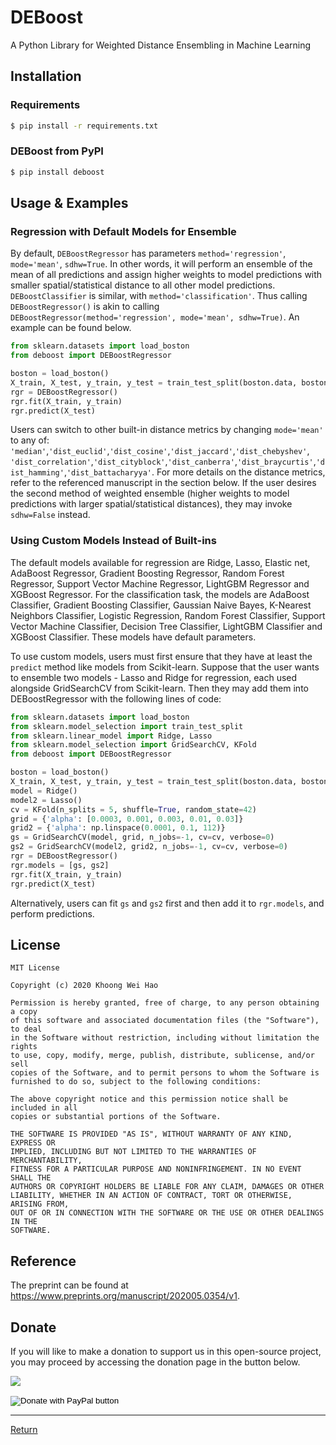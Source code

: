 # DEBoost

A Python Library for Weighted Distance Ensembling in Machine Learning

## Installation

### Requirements 

```sh
$ pip install -r requirements.txt
```

### DEBoost from PyPI

```sh
$ pip install deboost
```

## Usage & Examples

### Regression with Default Models for Ensemble

By default, `DEBoostRegressor` has parameters `method='regression'`, `mode='mean'`, `sdhw=True`. In other words, it will perform an ensemble of the mean of all predictions and assign higher weights to model predictions with smaller spatial/statistical distance to all other model predictions. `DEBoostClassifier` is similar, with `method='classification'`. Thus calling `DEBoostRegressor()` is akin to calling `DEBoostRegressor(method='regression', mode='mean', sdhw=True)`. An example can be found below.

```py
from sklearn.datasets import load_boston
from deboost import DEBoostRegressor

boston = load_boston()
X_train, X_test, y_train, y_test = train_test_split(boston.data, boston.target, test_size = 0.2, random_state=42)
rgr = DEBoostRegressor()
rgr.fit(X_train, y_train)
rgr.predict(X_test)
```

Users can switch to other built-in distance metrics by changing `mode='mean'` to any of: `'median'`,`'dist_euclid'`,`'dist_cosine'`,`'dist_jaccard'`,`'dist_chebyshev'`, `'dist_correlation'`,`'dist_cityblock'`,`'dist_canberra'`,`'dist_braycurtis'`,`'dist_hamming'`,`'dist_battacharyya'`. For more details on the distance metrics, refer to the referenced manuscript in the section below. If the user desires the second method of weighted ensemble (higher weights to model predictions with larger spatial/statistical distances), they may invoke `sdhw=False` instead.

### Using Custom Models Instead of Built-ins

The default models available for regression are Ridge, Lasso, Elastic net, AdaBoost Regressor, Gradient Boosting Regressor, Random Forest Regressor, Support Vector Machine Regressor, LightGBM Regressor and XGBoost Regressor. For the classification task, the models are AdaBoost Classifier, Gradient Boosting Classifier, Gaussian Naive Bayes, K-Nearest Neighbors Classifier, Logistic Regression, Random Forest Classifier, Support Vector Machine Classifier, Decision Tree Classifier, LightGBM Classifier and XGBoost Classifier. These models have default parameters. 

To use custom models, users must first ensure that they have at least the `predict` method like models from Scikit-learn. Suppose that the user wants to ensemble two models - Lasso and Ridge for regression, each used alongside GridSearchCV from Scikit-learn. Then they may add them into DEBoostRegressor with the following lines of code:

```py
from sklearn.datasets import load_boston
from sklearn.model_selection import train_test_split
from sklearn.linear_model import Ridge, Lasso
from sklearn.model_selection import GridSearchCV, KFold
from deboost import DEBoostRegressor

boston = load_boston()
X_train, X_test, y_train, y_test = train_test_split(boston.data, boston.target, test_size = 0.2, random_state=42)
model = Ridge()
model2 = Lasso()
cv = KFold(n_splits = 5, shuffle=True, random_state=42)
grid = {'alpha': [0.0003, 0.001, 0.003, 0.01, 0.03]}
grid2 = {'alpha': np.linspace(0.0001, 0.1, 112)}
gs = GridSearchCV(model, grid, n_jobs=-1, cv=cv, verbose=0)
gs2 = GridSearchCV(model2, grid2, n_jobs=-1, cv=cv, verbose=0)
rgr = DEBoostRegressor()
rgr.models = [gs, gs2]
rgr.fit(X_train, y_train)
rgr.predict(X_test)
```

Alternatively, users can fit `gs` and `gs2` first and then add it to `rgr.models`, and perform predictions. 


## License

```
MIT License

Copyright (c) 2020 Khoong Wei Hao

Permission is hereby granted, free of charge, to any person obtaining a copy
of this software and associated documentation files (the "Software"), to deal
in the Software without restriction, including without limitation the rights
to use, copy, modify, merge, publish, distribute, sublicense, and/or sell
copies of the Software, and to permit persons to whom the Software is
furnished to do so, subject to the following conditions:

The above copyright notice and this permission notice shall be included in all
copies or substantial portions of the Software.

THE SOFTWARE IS PROVIDED "AS IS", WITHOUT WARRANTY OF ANY KIND, EXPRESS OR
IMPLIED, INCLUDING BUT NOT LIMITED TO THE WARRANTIES OF MERCHANTABILITY,
FITNESS FOR A PARTICULAR PURPOSE AND NONINFRINGEMENT. IN NO EVENT SHALL THE
AUTHORS OR COPYRIGHT HOLDERS BE LIABLE FOR ANY CLAIM, DAMAGES OR OTHER
LIABILITY, WHETHER IN AN ACTION OF CONTRACT, TORT OR OTHERWISE, ARISING FROM,
OUT OF OR IN CONNECTION WITH THE SOFTWARE OR THE USE OR OTHER DEALINGS IN THE
SOFTWARE.
```

## Reference

The preprint can be found at https://www.preprints.org/manuscript/202005.0354/v1.

## Donate

If you will like to make a donation to support us in this open-source project, you may proceed by accessing the donation page in the button below.

[![](https://www.paypalobjects.com/en_GB/SG/i/btn/btn_donateCC_LG.gif)](https://www.paypal.com/cgi-bin/webscr?cmd=_s-xclick&hosted_button_id=M2CQQ88GMKXXQ)

<form action="https://www.paypal.com/cgi-bin/webscr" method="post" target="_top">
<input type="hidden" name="cmd" value="_s-xclick" />
<input type="hidden" name="hosted_button_id" value="M2CQQ88GMKXXQ" />
<input type="image" src="https://www.paypalobjects.com/en_GB/SG/i/btn/btn_donateCC_LG.gif" border="0" name="submit" title="PayPal - The safer, easier way to pay online!" alt="Donate with PayPal button" />
<img alt="" border="0" src="https://www.paypal.com/en_SG/i/scr/pixel.gif" width="1" height="1" />
</form>

-----

[Return](https://weihao94.github.io/)